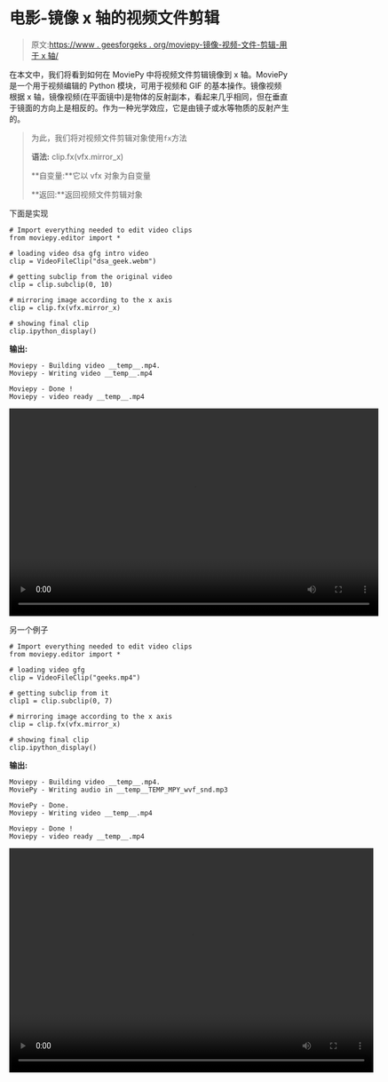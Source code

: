 # 电影-镜像 x 轴的视频文件剪辑

> 原文:[https://www . geesforgeks . org/moviepy-镜像-视频-文件-剪辑-用于 x 轴/](https://www.geeksforgeeks.org/moviepy-mirroring-video-file-clip-for-x-axis/)

在本文中，我们将看到如何在 MoviePy 中将视频文件剪辑镜像到 x 轴。MoviePy 是一个用于视频编辑的 Python 模块，可用于视频和 GIF 的基本操作。镜像视频根据 x 轴，镜像视频(在平面镜中)是物体的反射副本，看起来几乎相同，但在垂直于镜面的方向上是相反的。作为一种光学效应，它是由镜子或水等物质的反射产生的。

> 为此，我们将对视频文件剪辑对象使用`fx`方法
> 
> **语法:** clip.fx(vfx.mirror_x)
> 
> **自变量:**它以 vfx 对象为自变量
> 
> **返回:**返回视频文件剪辑对象

下面是实现

```
# Import everything needed to edit video clips
from moviepy.editor import *

# loading video dsa gfg intro video 
clip = VideoFileClip("dsa_geek.webm")

# getting subclip from the original video
clip = clip.subclip(0, 10)

# mirroring image according to the x axis
clip = clip.fx(vfx.mirror_x)

# showing final clip
clip.ipython_display()
```

**输出:**

```
Moviepy - Building video __temp__.mp4.
Moviepy - Writing video __temp__.mp4

Moviepy - Done !
Moviepy - video ready __temp__.mp4
```

<video class="wp-video-shortcode" id="video-457223-1" width="665" height="374" preload="metadata" controls=""><source type="video/mp4" src="https://media.geeksforgeeks.org/wp-content/uploads/20200722094549/121.mp4?_=1">[https://media.geeksforgeeks.org/wp-content/uploads/20200722094549/121.mp4](https://media.geeksforgeeks.org/wp-content/uploads/20200722094549/121.mp4)</video>

另一个例子

```
# Import everything needed to edit video clips
from moviepy.editor import *

# loading video gfg
clip = VideoFileClip("geeks.mp4")

# getting subclip from it
clip1 = clip.subclip(0, 7)

# mirroring image according to the x axis
clip = clip.fx(vfx.mirror_x)

# showing final clip
clip.ipython_display()
```

**输出:**

```
Moviepy - Building video __temp__.mp4.
MoviePy - Writing audio in __temp__TEMP_MPY_wvf_snd.mp3

MoviePy - Done.
Moviepy - Writing video __temp__.mp4

Moviepy - Done !
Moviepy - video ready __temp__.mp4
```

<video class="wp-video-shortcode" id="video-457223-2" width="656" height="404" preload="metadata" controls=""><source type="video/mp4" src="https://media.geeksforgeeks.org/wp-content/uploads/20200722094623/214.mp4?_=2">[https://media.geeksforgeeks.org/wp-content/uploads/20200722094623/214.mp4](https://media.geeksforgeeks.org/wp-content/uploads/20200722094623/214.mp4)</video>